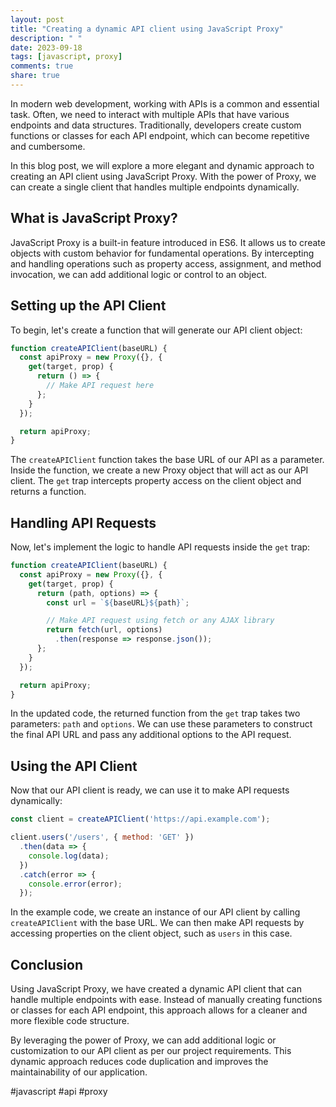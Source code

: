 ```yaml
---
layout: post
title: "Creating a dynamic API client using JavaScript Proxy"
description: " "
date: 2023-09-18
tags: [javascript, proxy]
comments: true
share: true
---
```


In modern web development, working with APIs is a common and essential task. Often, we need to interact with multiple APIs that have various endpoints and data structures. Traditionally, developers create custom functions or classes for each API endpoint, which can become repetitive and cumbersome.

In this blog post, we will explore a more elegant and dynamic approach to creating an API client using JavaScript Proxy. With the power of Proxy, we can create a single client that handles multiple endpoints dynamically.

## What is JavaScript Proxy?

JavaScript Proxy is a built-in feature introduced in ES6. It allows us to create objects with custom behavior for fundamental operations. By intercepting and handling operations such as property access, assignment, and method invocation, we can add additional logic or control to an object.

## Setting up the API Client

To begin, let's create a function that will generate our API client object:

```javascript
function createAPIClient(baseURL) {
  const apiProxy = new Proxy({}, {
    get(target, prop) {
      return () => {
        // Make API request here
      };
    }
  });

  return apiProxy;
}
```

The `createAPIClient` function takes the base URL of our API as a parameter. Inside the function, we create a new Proxy object that will act as our API client. The `get` trap intercepts property access on the client object and returns a function.

## Handling API Requests

Now, let's implement the logic to handle API requests inside the `get` trap:

```javascript
function createAPIClient(baseURL) {
  const apiProxy = new Proxy({}, {
    get(target, prop) {
      return (path, options) => {
        const url = `${baseURL}${path}`;

        // Make API request using fetch or any AJAX library
        return fetch(url, options)
          .then(response => response.json());
      };
    }
  });

  return apiProxy;
}
```

In the updated code, the returned function from the `get` trap takes two parameters: `path` and `options`. We can use these parameters to construct the final API URL and pass any additional options to the API request.

## Using the API Client

Now that our API client is ready, we can use it to make API requests dynamically:

```javascript
const client = createAPIClient('https://api.example.com');

client.users('/users', { method: 'GET' })
  .then(data => {
    console.log(data);
  })
  .catch(error => {
    console.error(error);
  });
```

In the example code, we create an instance of our API client by calling `createAPIClient` with the base URL. We can then make API requests by accessing properties on the client object, such as `users` in this case.

## Conclusion

Using JavaScript Proxy, we have created a dynamic API client that can handle multiple endpoints with ease. Instead of manually creating functions or classes for each API endpoint, this approach allows for a cleaner and more flexible code structure.

By leveraging the power of Proxy, we can add additional logic or customization to our API client as per our project requirements. This dynamic approach reduces code duplication and improves the maintainability of our application.

#javascript #api #proxy